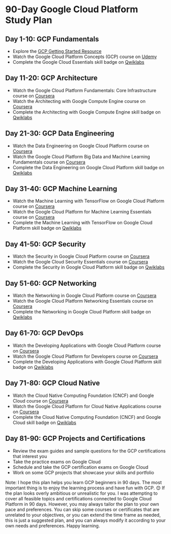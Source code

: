 # 90-Day Google Cloud Platform Study Plan

## Day 1-10: GCP Fundamentals
- Explore the [GCP Getting Started Resource](https://cloud.google.com/getting-started/)
- Watch the Google Cloud Platform Concepts (GCP) course on [Udemy](https://www.udemy.com/)
- Complete the Google Cloud Essentials skill badge on [Qwiklabs](https://www.qwiklabs.com/)

## Day 11-20: GCP Architecture
- Watch the Google Cloud Platform Fundamentals: Core Infrastructure course on [Coursera](https://www.coursera.org/)
- Watch the Architecting with Google Compute Engine course on [Coursera](https://www.coursera.org/)
- Complete the Architecting with Google Compute Engine skill badge on [Qwiklabs](https://www.qwiklabs.com/)

## Day 21-30: GCP Data Engineering
- Watch the Data Engineering on Google Cloud Platform course on [Coursera](https://www.coursera.org/)
- Watch the Google Cloud Platform Big Data and Machine Learning Fundamentals course on [Coursera](https://www.coursera.org/)
- Complete the Data Engineering on Google Cloud Platform skill badge on [Qwiklabs](https://www.qwiklabs.com/)

## Day 31-40: GCP Machine Learning
- Watch the Machine Learning with TensorFlow on Google Cloud Platform course on [Coursera](https://www.coursera.org/)
- Watch the Google Cloud Platform for Machine Learning Essentials course on [Coursera](https://www.coursera.org/)
- Complete the Machine Learning with TensorFlow on Google Cloud Platform skill badge on [Qwiklabs](https://www.qwiklabs.com/)

## Day 41-50: GCP Security
- Watch the Security in Google Cloud Platform course on [Coursera](https://www.coursera.org/)
- Watch the Google Cloud Security Essentials course on [Coursera](https://www.coursera.org/)
- Complete the Security in Google Cloud Platform skill badge on [Qwiklabs](https://www.qwiklabs.com/)

## Day 51-60: GCP Networking
- Watch the Networking in Google Cloud Platform course on [Coursera](https://www.coursera.org/)
- Watch the Google Cloud Platform Networking Essentials course on [Coursera](https://www.coursera.org/)
- Complete the Networking in Google Cloud Platform skill badge on [Qwiklabs](https://www.qwiklabs.com/)

## Day 61-70: GCP DevOps
- Watch the Developing Applications with Google Cloud Platform course on [Coursera](https://www.coursera.org/)
- Watch the Google Cloud Platform for Developers course on [Coursera](https://www.coursera.org/)
- Complete the Developing Applications with Google Cloud Platform skill badge on [Qwiklabs](https://www.qwiklabs.com/)

## Day 71-80: GCP Cloud Native
- Watch the Cloud Native Computing Foundation (CNCF) and Google Cloud course on [Coursera](https://www.coursera.org/)
- Watch the Google Cloud Platform for Cloud Native Applications course on [Coursera](https://www.coursera.org/)
- Complete the Cloud Native Computing Foundation (CNCF) and Google Cloud skill badge on [Qwiklabs](https://www.qwiklabs.com/)

## Day 81-90: GCP Projects and Certifications
- Review the exam guides and sample questions for the GCP certifications that interest you
- Take the practice exams on Google Cloud
- Schedule and take the GCP certification exams on Google Cloud
- Work on some GCP projects that showcase your skills and portfolio

Note: 
I hope this plan helps you learn GCP beginners in 90 days. The most important thing is to enjoy the learning process and have fun with GCP. 😊 If the plan looks overly ambitious or unrealistic for you. I was attempting to cover all feasible topics and certifications connected to Google Cloud Platform in 90 days. However, you may always tailor the plan to your own pace and preferences. You can skip some courses or certificates that are unrelated to your objectives, or you can extend the time frame as needed, this is just a suggested plan, and you can always modify it according to your own needs and preferences. Happy learning. 

